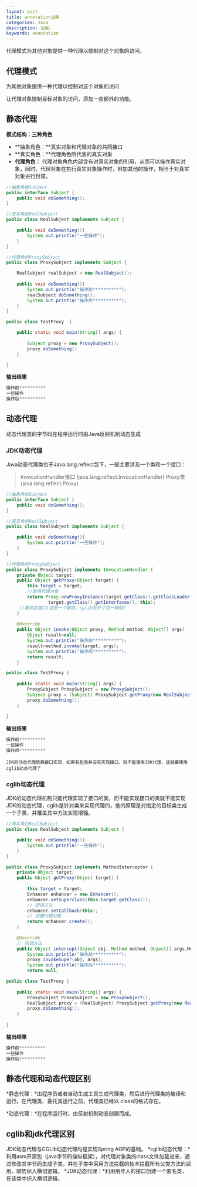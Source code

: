 ```yaml
---
layout: post
title: annotation注解
categories: Java
description: 注解。
keywords: annotation
---
```

代理模式为其他对象提供一种代理以控制对这个对象的访问。

## 代理模式

为其他对象提供一种代理以控制对这个对象的访问

让代理对象控制目标对象的访问，添加一些额外的功能。

## 静态代理
**模式结构：三种角色**
- **抽象角色：**真实对象和代理对象的共同接口 
- **真实角色：**代理角色所代表的真实对象
- **代理角色：** 代理对象角色内部含有对真实对象的引用，从而可以操作真实对象，同时，代理对象在执行真实对象操作时，附加其他的操作，相当于对真实对象进行封装。


```java
//抽象角色Subject
public interface Subject {
	public void doSomething();
}
```

```java
//真实角色RealSubject
public class RealSubject implements Subject {

	public void doSomething(){
		System.out.println("一些操作");
	}
}
```

```java
//代理角色ProxySubject
public class ProxySubject implements Subject {

	RealSubject realSubject = new RealSubject();
	
	public void doSomething(){
		System.out.println("操作前**********");
		realSubject.doSomething();
		System.out.println("操作后**********");
	}
}
```

```java
public class TestProxy  {

    public static void main(String[] args) {
    
        Subject proxy = new ProxySubject();
        proxy.doSomething()
    }

}
```
**输出结果**
```java
操作前**********
一些操作
操作后**********
```

## 动态代理
动态代理类的字节码在程序运行时由Java反射机制动态生成

### JDK动态代理

Java动态代理类位于Java.lang.reflect包下，一般主要涉及一个类和一个接口：
>InvocationHandler接口 (java.lang.reflect.InvocationHandler)
Proxy类 (java.lang.reflect.Proxy)
```java
//抽象角色Subject
public interface Subject {
	public void doSomething();
}
```
```java
//真实角色RealSubject
public class RealSubject implements Subject {

	public void doSomething(){
		System.out.println("一些操作");
	}
}
```
```java
//代理角色ProxySubject
public class ProxySubject implements InvocationHandler {  
    private Object target;
	public Object getProxy(Object target) {  
        this.target = target;  
        //取得代理对象  
        return Proxy.newProxyInstance(target.getClass().getClassLoader(),  
                target.getClass().getInterfaces(), this);   
     //要绑定接口(这是一个缺陷，cglib弥补了这一缺陷) 
    }  
    
    @Override  
    public Object invoke(Object proxy, Method method, Object[] args)  
        Object result=null;  
        System.out.println("操作前**********");
        result=method.invoke(target, args);  
        System.out.println("操作后**********");  
        return result;  
    }  
```
```java
public class TestProxy {  
  
    public static void main(String[] args) {  
        ProxySubject ProxySubject = new ProxySubject();  
        Subject proxy = (Subject) ProxySubject.getProxy(new RealSubject());  
        proxy.doSomething();  
    }  
  
}  
```

**输出结果**

```java
操作前**********
一些操作
操作后**********
```
`JDK的动态代理依靠接口实现，如果有些类并没有实现接口，则不能使用JDK代理，这就要使用cglib动态代理了`

### cglib动态代理

JDK的动态代理机制只能代理实现了接口的类，而不能实现接口的类就不能实现JDK的动态代理，cglib是针对类来实现代理的，他的原理是对指定的目标类生成一个子类，并覆盖其中方法实现增强。

```java
//真实角色RealSubject
public class RealSubject implements Subject {

	public void doSomething(){
		System.out.println("一些操作");
	}
}
```

```java
public class ProxySubject implements MethodInterceptor {  
    private Object target;
    public Object getProxy(Object target) {  
    
	    this.target = target;  
        Enhancer enhancer = new Enhancer();  
        enhancer.setSuperclass(this.target.getClass());  
        // 回调方法  
        enhancer.setCallback(this);  
        // 创建代理对象  
        return enhancer.create();  
    }  
    
    @Override  
    // 回调方法  
    public Object intercept(Object obj, Method method, Object[] args,MethodProxy proxy) {  
	    System.out.println("操作前**********");  
        proxy.invokeSuper(obj, args);  
        System.out.println("操作后**********");  
        return null;  
```
```java
public class TestProxy {  
  
    public static void main(String[] args) {  
        ProxySubject ProxySubject = new ProxySubject();  
        RealSubject proxy = (RealSubject) ProxySubject.getProxy(new RealSubject());  
        proxy.doSomething();  
    }  
  
}  
```
**输出结果**

```java
操作前**********
一些操作
操作后**********
```

## 静态代理和动态代理区别

*静态代理：*由程序员或者自动生成工具生成代理类，然后进行代理类的编译和运行。在代理类、委托类运行之前，代理类已经以.class的格式存在。

*动态代理：*在程序运行时，由反射机制动态创建而成。
##  cglib和jdk代理区别

JDK动态代理与CGLib动态代理均是实现Spring AOP的基础。
*cglib动态代理：*利用asm开源包（java字节码操纵框架），对代理对象类的class文件加载进来，通过修改其字节码生成子类，并在子类中采用方法拦截的技术拦截所有父类方法的调用，顺势织入横切逻辑。
*JDK动态代理：*利用用传入的接口创建一个匿名类，在该类中织入横切逻辑。



